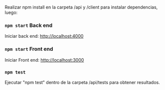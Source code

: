 Realizar npm install en la carpeta /api y /client para instalar dependencias, luego:


### `npm start` Back end

Iniciar back end:
[http://localhost:4000](http://localhost:4000)

### `npm start` Front end

Iniciar Front end:
[http://localhost:3000](http://localhost:3000)

### `npm test`

Ejecutar "npm test" dentro de la carpeta /api/tests para obtener resultados.